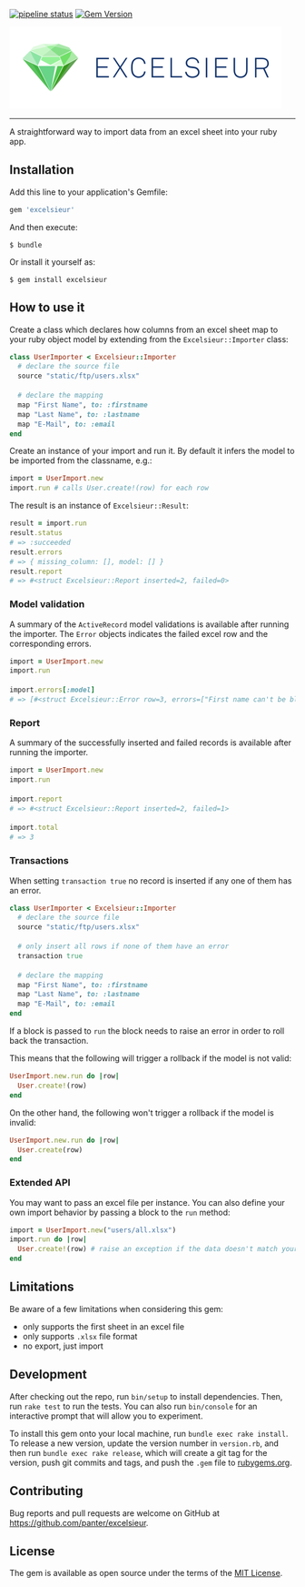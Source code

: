 [![pipeline status](https://git.panter.ch/open-source/excelsieur/badges/master/pipeline.svg)](https://git.panter.ch/open-source/excelsieur/commits/master)
[![Gem Version](https://badge.fury.io/rb/excelsieur.svg)](https://badge.fury.io/rb/excelsieur)

<img src="docs/excelsieur-logo.png" width="480">

---

A straightforward way to import data from an excel sheet into your ruby app.

## Installation

Add this line to your application's Gemfile:

```ruby
gem 'excelsieur'
```

And then execute:

    $ bundle

Or install it yourself as:

    $ gem install excelsieur

## How to use it

Create a class which declares how columns from an excel sheet map to your ruby object model by extending from the `Excelsieur::Importer` class:

```ruby
class UserImporter < Excelsieur::Importer
  # declare the source file
  source "static/ftp/users.xlsx"

  # declare the mapping
  map "First Name", to: :firstname
  map "Last Name", to: :lastname
  map "E-Mail", to: :email
end
```

Create an instance of your import and run it. By default it infers the model
to be imported from the classname, e.g.:

```ruby
import = UserImport.new
import.run # calls User.create!(row) for each row
```

The result is an instance of `Excelsieur::Result`:

```ruby
result = import.run
result.status
# => :succeeded
result.errors
# => { missing_column: [], model: [] }
result.report
# => #<struct Excelsieur::Report inserted=2, failed=0>
```

### Model validation

A summary of the `ActiveRecord` model validations is available after running
the importer. The `Error` objects indicates the failed excel row and the
corresponding errors.

```ruby
import = UserImport.new
import.run

import.errors[:model]
# => [#<struct Excelsieur::Error row=3, errors=["First name can't be blank"]>]
```

### Report

A summary of the successfully inserted and failed records is available after
running the importer.

```ruby
import = UserImport.new
import.run

import.report
# => #<struct Excelsieur::Report inserted=2, failed=1>

import.total
# => 3
```

### Transactions

When setting `transaction true` no record is inserted if any one of them has an error.

```ruby
class UserImporter < Excelsieur::Importer
  # declare the source file
  source "static/ftp/users.xlsx"

  # only insert all rows if none of them have an error
  transaction true

  # declare the mapping
  map "First Name", to: :firstname
  map "Last Name", to: :lastname
  map "E-Mail", to: :email
end
```

If a block is passed to `run` the block needs to raise an error in order to
roll back the transaction.

This means that the following will trigger a rollback if the model is not
valid:

```ruby
UserImport.new.run do |row|
  User.create!(row)
end
```

On the other hand, the following won't trigger a rollback if the model is
invalid:

```ruby
UserImport.new.run do |row|
  User.create(row)
end
```


### Extended API

You may want to pass an excel file per instance. You can also define your own
import behavior by passing a block to the `run` method:

```ruby
import = UserImport.new("users/all.xlsx")
import.run do |row|
  User.create!(row) # raise an exception if the data doesn't match your expectations
end
```

## Limitations
Be aware of a few limitations when considering this gem:
- only supports the first sheet in an excel file
- only supports `.xlsx` file format
- no export, just import

## Development

After checking out the repo, run `bin/setup` to install dependencies. Then, run `rake test` to run the tests. You can also run `bin/console` for an interactive prompt that will allow you to experiment.

To install this gem onto your local machine, run `bundle exec rake install`. To release a new version, update the version number in `version.rb`, and then run `bundle exec rake release`, which will create a git tag for the version, push git commits and tags, and push the `.gem` file to [rubygems.org](https://rubygems.org).

## Contributing

Bug reports and pull requests are welcome on GitHub at https://github.com/panter/excelsieur.

## License

The gem is available as open source under the terms of the [MIT License](https://opensource.org/licenses/MIT).
